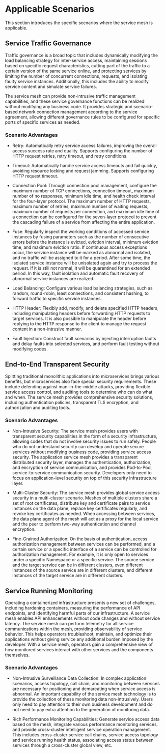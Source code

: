 # Applicable Scenarios

This section introduces the specific scenarios where the service mesh is applicable.

## Service Traffic Governance

Traffic governance is a broad topic that includes dynamically modifying the load balancing strategy for inter-service access, maintaining sessions based on specific request characteristics, cutting part of the traffic to a certain version of the same service online, and protecting services by limiting the number of concurrent connections, requests, and isolating faulty service instances. Additionally, this includes the ability to modify service content and simulate service failures. 

The service mesh can provide non-intrusive traffic management capabilities, and these service governance functions can be realized without modifying any business code. It provides strategic and scenario-based network connection management according to the service agreement, allowing different governance rules to be configured for specific ports of specific services as needed.

### Scenario Advantages

- Retry: Automatically retry service access failures, improving the overall access success rate and quality. Supports configuring the number of HTTP request retries, retry timeout, and retry conditions.

- Timeout: Automatically handle service access timeouts and fail quickly, avoiding resource locking and request jamming. Supports configuring HTTP request timeout.

- Connection Pool: Through connection pool management, configure the maximum number of TCP connections, connection timeout, maximum number of no responses, minimum idle time, and health check interval for the four-layer protocol. The maximum number of HTTP requests, maximum number of retries, maximum number of waiting requests, maximum number of requests per connection, and maximum idle time of a connection can be configured for the seven-layer protocol to prevent the cascading failure of a service from affecting the entire application.

- Fuse: Regularly inspect the working conditions of accessed service instances by fusing parameters such as the number of consecutive errors before the instance is evicted, eviction interval, minimum eviction time, and maximum eviction ratio. If continuous access exceptions occur, the service instance will be marked as abnormal and isolated, and no traffic will be assigned to it for a period. After some time, the isolated service instance will be unisolated again and try to process the request. If it is still not normal, it will be quarantined for an extended period. In this way, fault isolation and automatic fault recovery of abnormal service instances are realized.

- Load Balancing: Configure various load balancing strategies, such as random, round-robin, least connections, and consistent hashing, to forward traffic to specific service instances.

- HTTP Header: Flexibly add, modify, and delete specified HTTP headers, including manipulating headers before forwarding HTTP requests to target services. It is also possible to manipulate the header before replying to the HTTP response to the client to manage the request content in a non-intrusive manner.

- Fault Injection: Construct fault scenarios by injecting interruption faults and delay faults into selected services, and perform fault testing without modifying codes.

## End-to-End Transparent Security

Splitting traditional monolithic applications into microservices brings various benefits, but microservices also face special security requirements. These include defending against man-in-the-middle attacks, providing flexible service access control, and auditing tools to determine who can do what and when. The service mesh provides comprehensive security solutions, including authentication policies, transparent TLS encryption, and authorization and auditing tools.

### Scenario Advantages

- Non-Intrusive Security: The service mesh provides users with transparent security capabilities in the form of a security infrastructure, allowing codes that do not involve security issues to run safely. People who do not understand security can develop and operate secure services without modifying business code, providing service access security. The application service mesh provides a transparent distributed security layer, manages the authentication, authorization, and encryption of service communication, and provides Pod-to-Pod, service-to-service communication security. Developers only need to focus on application-level security on top of this security infrastructure layer.

- Multi-Cluster Security: The service mesh provides global service access security in a multi-cluster scenario. Meshes of multiple clusters share a set of root certificates, distribute key and certificate pairs to service instances on the data plane, replace key certificates regularly, and revoke key certificates as needed. When accessing between services, the data plane agent of the mesh will act as a proxy for the local service and the peer to perform two-way authentication and channel encryption.

- Fine-Grained Authorization: On the basis of authentication, access authorization management between services can be performed, and a certain service or a specific interface of a service can be controlled for authorization management. For example, it is only open to services under a specific Namespace or a specific service. The source service and the target service can be in different clusters, even different instances of the source service are in different clusters, and different instances of the target service are in different clusters.

## Service Running Monitoring

Operating a containerized infrastructure presents a new set of challenges, including hardening containers, measuring the performance of API endpoints, and identifying harmful parts of our infrastructure. A service mesh enables API enhancements without code changes and without service latency. The service mesh can perform telemetry for all service communications within the mesh, providing observability of service behavior. This helps operators troubleshoot, maintain, and optimize their applications without giving service any additional burden imposed by the developer. With a service mesh, operators gain a comprehensive view of how monitored services interact with other services and the components themselves.

### Scenario Advantages

- Non-Intrusive Surveillance Data Collection: In complex application scenarios, access topology, call chain, and monitoring between services are necessary for positioning and demarcating when service access is abnormal. An important capability of the service mesh technology is to provide the collection of these monitoring data non-intrusively. Users only need to pay attention to their own business development and do not need to pay extra attention to the generation of monitoring data.

- Rich Performance Monitoring Capabilities: Generate service access data based on the mesh, integrate various performance monitoring services, and provide cross-cluster intelligent service operation management. This includes cross-cluster service call chains, service access topology and service running health status, associating access status between services through a cross-cluster global view, etc.
